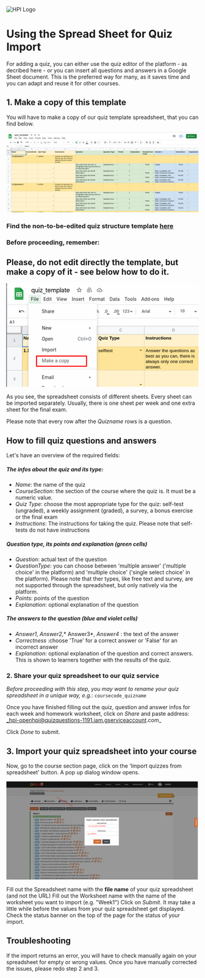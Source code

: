 ![HPI Logo](../../../img/HPI_Logo.png)

#  Using the Spread Sheet for Quiz Import
For adding a quiz, you can either use the quiz editor of the platform - as decribed here -  or you can insert all questions and answers in a Google Sheet document.
This is the preferred way for many, as it saves time and you can adapt and reuse it for other courses.

## 1. Make a copy of this template
You will have to make a copy of our quiz template spreadsheet, that you can find below.

![How our quiz template looks like](../../../img/courseadministration/quizmanagement/quiz_template.png)

### Find the non-to-be-edited quiz structure template [here](https://docs.google.com/spreadsheets/d/1_b8wO9_HlrrHQxagYan1iM6BBK0XtnD6vESxmhnML5s)

### Before proceeding, remember:
## Please, do not edit directly the template, but make a copy of it - see below how to do it.

![How to make a copy of a Google spreadsheet template](../../../img/courseadministration/quizmanagement/copy_quiz_template.png)

As you see, the spreadsheet consists of different sheets.
Every sheet can be imported separately.
Usually, there is one sheet per week and one extra sheet for the final exam.

Please note that every row after the _Quizname_ rows is a question.

## How to fill quiz questions and answers

Let's have an overview of the required fields:

##### The infos about the quiz and its type:

- *Name*: the name of the quiz
- *CourseSection*: the section of the course where the quiz is. It must be a numeric value.
- *Quiz Type*: choose the most appropriate type for the quiz: self-test (ungraded), a weekly assignment (graded), a survey, a bonus exercise or the final exam
- *Instructions*: The instructions for taking the quiz. Please note that self-tests do not have instructions

##### Question type, its points and explanation (green cells)

- *Question*: actual text of the question
- *QuestionType*: you can choose between 'multiple answer' ('multiple choice' in the platform) and 'multiple choice' ('single select choice' in the platform). Please note that ther types, like free text and survey, are not supported through the spreadsheet, but only natively via the platform.
- *Points*: points of the question
- *Explanation*: optional explanation of the question

##### The answers to the question (blue and violet cells)

- *Answer1*, *Answer2*,* Answer3*, *Answer4* : the text of the answer
- *Correctness* :choose 'True' for a correct answer or  'False' for an incorrect answer
- *Explanation*: optional explanation of the question and correct answers. This is shown to learners together with the results of the quiz.

### 2. Share your quiz spreadsheet to our quiz service

_Before proceeding with this step, you may want to rename your quiz spreadsheet in a unique way, e.g._: `coursecode_quizname`

Once you have finished filling out the quiz, question and answer infos for each week and homework worksheet, click on *Share* and paste address:
_hpi-openhpi@quizquestions-1191.iam.gserviceaccount.com_

Click *Done* to submit.


## 3. Import your quiz spreadsheet into your course

Now, go to the course section page, click on the 'Import quizzes from spreadsheet' button. A pop up dialog window opens.

![How Quiz Import Pop Up looks like](../../../img/quizimport/quiz_import.png)

Fill out the Spreadsheet name with the **file name** of your quiz spreadsheet (and not the URL)
Fill out the Worksheet name with the name of the worksheet you want to import (e.g. "Week1")
Click on *Submit*.
It may take a little while before the values from your quiz spreadsheet get displayed.
Check the status banner on the top of the page for the status of your import.


## Troubleshooting
If the import returns an error, you will have to check manually again on your spreadsheet for empty or wrong values.
Once you have manually corrected the issues, please redo step 2 and 3.
